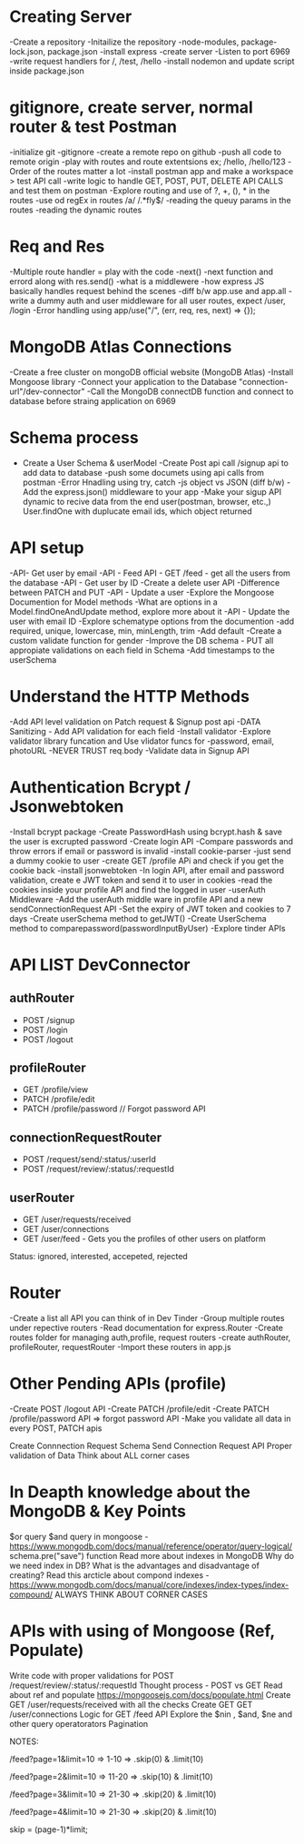 # Creating Server

-Create a repository
-Initailize the repository
-node-modules, package-lock.json, package.json
-install express
-create server
-Listen to port 6969
-write request handlers for /, /test, /hello
-install nodemon and update script inside package.json

# gitignore, create server, normal router & test Postman

-initialize git
-gitignore
-create a remote repo on github
-push all code to remote origin
-play with routes and route extentsions ex; /hello, /hello/123
-Order of the routes matter a lot
-install postman app and make a workspace > test API call
-write logic to handle GET, POST, PUT, DELETE API CALLS and test them on postman
-Explore routing and use of ?, +, (), * in the routes
-use od regEx in routes /a/ /.*fly$/
-reading the queuy params in the routes
-reading the dynamic routes

# Req and Res

-Multiple route handler = play with the code
-next()
-next function and errord along with res.send()
-what is a middlewere
-how express JS basically handles request behind the scenes
-diff b/w app.use and app.all
-write a dummy auth and user middleware for all user routes, expect /user, /login
-Error handling using app/use("/", (err, req, res, next) => {});

# MongoDB Atlas Connections

-Create a free cluster on mongoDB official website (MongoDB Atlas)
-Install Mongoose library
-Connect your application to the Database "connection-url"/dev-connector"
-Call the MongoDB connectDB function and connect to database before straing application on 6969

# Schema process

- Create a User Schema & userModel
  -Create Post api call /signup api to add data to database
  -push some documets using api calls from postman
  -Error Hnadling using try, catch
  -js object vs JSON (diff b/w)
  -Add the express.json() middleware to your app
  -Make your sigup API dynamic to recive data from the end user(postman, browser, etc.,)
  User.findOne with duplucate email ids, which object returned

# API setup

-API- Get user by email
-API - Feed API - GET /feed - get all the users from the database
-API - Get user by ID
-Create a delete user API
-Difference between PATCH and PUT
-API - Update a user
-Explore the Mongoose Documention for Model methods
-What are options in a Model.findOneAndUpdate method, explore more about it
-API - Update the user with email ID
-Explore schematype options from the documention
-add required, unique, lowercase, min, minLength, trim
-Add default
-Create a custom validate function for gender
-Improve the DB schema - PUT all appropiate validations on each field in Schema
-Add timestamps to the userSchema

# Understand the HTTP Methods

-Add API level validation on Patch request & Signup post api
-DATA Sanitizing - Add API validation for each field
-Install validator
-Explore validator library funcation and Use vlidator funcs for -password, email, photoURL
-NEVER TRUST req.body
-Validate data in Signup API

# Authentication Bcrypt / Jsonwebtoken

-Install bcrypt package
-Create PasswordHash using bcrypt.hash & save the user is excrupted password
-Create login API
-Compare passwords and throw errors if email or password is invalid
-install cookie-parser
-just send a dummy cookie to user
-create GET /profile APi and check if you get the cookie back
-install jsonwebtoken
-In login API, after email and password validation, create e JWT token and send it to user in cookies
-read the cookies inside your profile API and find the logged in user
-userAuth Middleware
-Add the userAuth middle ware in profile API and a new sendConnectionRequest API
-Set the expiry of JWT token and cookies to 7 days
-Create userSchema method to getJWT()
-Create UserSchema method to comparepassword(passwordInputByUser)
-Explore tinder APIs

# API LIST DevConnector

## authRouter

- POST /signup
- POST /login
- POST /logout

## profileRouter

- GET /profile/view
- PATCH /profile/edit
- PATCH /profile/password // Forgot password API

## connectionRequestRouter

- POST /request/send/:status/:userId
- POST /request/review/:status/:requestId

## userRouter

- GET /user/requests/received
- GET /user/connections
- GET /user/feed - Gets you the profiles of other users on platform

Status: ignored, interested, accepeted, rejected

# Router

-Create a list all API you can think of in Dev Tinder
-Group multiple routes under repective routers
-Read documentation for express.Router
-Create routes folder for managing auth,profile, request routers
-create authRouter, profileRouter, requestRouter
-Import these routers in app.js

# Other Pending APIs (profile)

-Create POST /logout API
-Create PATCH /profile/edit
-Create PATCH /profile/password API => forgot password API
-Make you validate all data in every POST, PATCH apis

Create Connnection Request Schema
Send Connection Request API
Proper validation of Data
Think about ALL corner cases

# In Deapth knowledge about the MongoDB & Key Points

$or query $and query in mongoose - https://www.mongodb.com/docs/manual/reference/operator/query-logical/
schema.pre("save") function
Read more about indexes in MongoDB
Why do we need index in DB?
What is the advantages and disadvantage of creating?
Read this arcticle about compond indexes - https://www.mongodb.com/docs/manual/core/indexes/index-types/index-compound/
ALWAYS THINK ABOUT CORNER CASES


# APIs with using of Mongoose (Ref, Populate)
Write code with proper validations for POST /request/review/:status/:requestId
Thought process - POST vs GET
Read about ref and populate https://mongoosejs.com/docs/populate.html
Create GET /user/requests/received with all the checks
Create GET GET /user/connections
Logic for GET /feed API
Explore the $nin , $and, $ne and other query operatorators
Pagination

NOTES:

/feed?page=1&limit=10 => 1-10 => .skip(0) & .limit(10)

/feed?page=2&limit=10 => 11-20 => .skip(10) & .limit(10)

/feed?page=3&limit=10 => 21-30 => .skip(20) & .limit(10)

/feed?page=4&limit=10 => 21-30 => .skip(20) & .limit(10)

skip = (page-1)\*limit;
